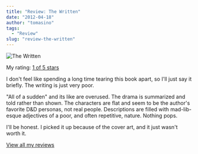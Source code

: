 ```yaml
---
title: "Review: The Written"
date: "2012-04-18"
author: "tomasino"
tags:
  - "Review"
slug: "review-the-written"
---
```


![The Written](https://photo.goodreads.com/books/1302564004m/10754266.jpg)

My rating: [1 of 5 stars][]

I don't feel like spending a long time tearing this book apart, so I'll
just say it briefly. The writing is just very poor.

"All of a sudden" and its like are overused. The drama is summarized and
told rather than shown. The characters are flat and seem to be the
author's favorite D&D personas, not real people. Descriptions are filled
with mad-lib-esque adjectives of a poor, and often repetitive, nature.
Nothing pops.

I'll be honest. I picked it up because of the cover art, and it just
wasn't worth it.

[View all my reviews][1 of 5 stars]

  [1 of 5 stars]: https://www.goodreads.com/review/show/314055095
